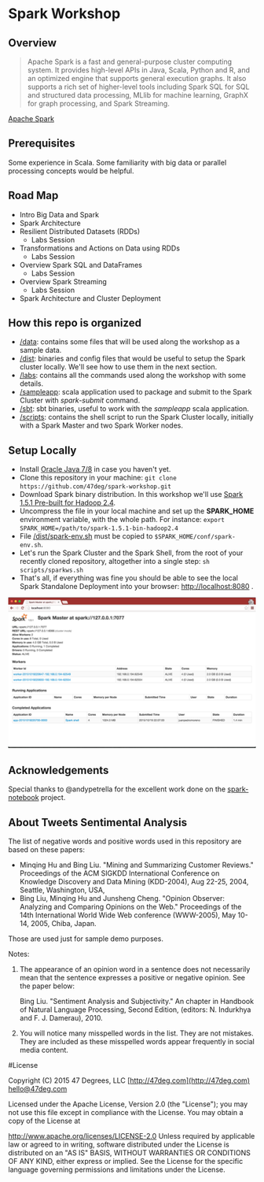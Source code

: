 # Spark Workshop

## Overview

>Apache Spark is a fast and general-purpose cluster computing system. It provides high-level APIs in Java, Scala, Python and R, and an optimized engine that supports general execution graphs. It also supports a rich set of higher-level tools including Spark SQL for SQL and structured data processing, MLlib for machine learning, GraphX for graph processing, and Spark Streaming.

[Apache Spark](http://spark.apache.org/)

## Prerequisites

Some experience in Scala. Some familiarity with big data or parallel processing concepts would be helpful.

## Road Map

* Intro Big Data and Spark
* Spark Architecture
* Resilient Distributed Datasets (RDDs)
	* Labs Session
* Transformations and Actions on Data using RDDs
	* Labs Session
* Overview Spark SQL and DataFrames
	* Labs Session
* Overview Spark Streaming
  * Labs Session
* Spark Architecture and Cluster Deployment

## How this repo is organized

* [/data](./data): contains some files that will be used along the workshop as a sample data.
* [/dist](./dist): binaries and config files that would be useful to setup the Spark cluster locally. We'll see how to use them in the next section.
* [/labs](./labs): contains all the commands used along the workshop with some details.
* [/sampleapp](./sampleapp): scala application used to package and submit to the Spark Cluster with _spark-submit_ command.
* [/sbt](./sbt): sbt binaries, useful to work with the *sampleapp* scala application.
* [/scripts](./scripts): contains the shell script to run the Spark Cluster locally, initially with a Spark Master and two Spark Worker nodes.

## Setup Locally

* Install [Oracle Java 7/8](https://www.oracle.com/java/index.html) in case you haven't yet.
* Clone this repository in your machine: `git clone https://github.com/47deg/spark-workshop.git`
* Download Spark binary distribution. In this workshop we'll use [Spark 1.5.1 Pre-built for Hadoop 2.4](http://d3kbcqa49mib13.cloudfront.net/spark-1.5.1-bin-hadoop2.4.tgz).
* Uncompress the file in your local machine and set up the **SPARK_HOME** environment variable, with the whole path. For instance:
    `export SPARK_HOME=/path/to/spark-1.5.1-bin-hadoop2.4`
* File [/dist/spark-env.sh](https://github.com/47deg/spark-workshop/raw/master/dist/spark-env.sh) must be copied to `$SPARK_HOME/conf/spark-env.sh`.
* Let's run the Spark Cluster and the Spark Shell, from the root of your recently cloned repository, altogether into a single step:
    `sh scripts/sparkws.sh`
* That's all, if everything was fine you should be able to see the local Spark Standalone Deployment into your browser: [http://localhost:8080](http://localhost:8080) .

![" "](./dist/standalone.png "Spark Standalone Deployment")

## Acknowledgements

Special thanks to @andypetrella for the excellent work done on the [spark-notebook](https://github.com/andypetrella/spark-notebook) project.

## About Tweets Sentimental Analysis

The list of negative words and positive words used in this repository are based on these papers:

- Minqing Hu and Bing Liu. "Mining and Summarizing Customer Reviews."
      Proceedings of the ACM SIGKDD International Conference on Knowledge
      Discovery and Data Mining (KDD-2004), Aug 22-25, 2004, Seattle,
      Washington, USA,
- Bing Liu, Minqing Hu and Junsheng Cheng. "Opinion Observer: Analyzing
      and Comparing Opinions on the Web." Proceedings of the 14th
      International World Wide Web conference (WWW-2005), May 10-14,
      2005, Chiba, Japan.

Those are used just for sample demo purposes.

Notes:

1. The appearance of an opinion word in a sentence does not necessarily
  mean that the sentence expresses a positive or negative opinion.
  See the paper below:

	Bing Liu. "Sentiment Analysis and Subjectivity." An chapter in
  	Handbook of Natural Language Processing, Second Edition,
 	(editors: N. Indurkhya and F. J. Damerau), 2010.
2. You will notice many misspelled words in the list. They are not
  mistakes. They are included as these misspelled words appear
  frequently in social media content.

#License

Copyright (C) 2015 47 Degrees, LLC [http://47deg.com](http://47deg.com) [hello@47deg.com](mailto:hello@47deg.com)

Licensed under the Apache License, Version 2.0 (the "License"); you may not use this file except in compliance with the License. You may obtain a copy of the License at

http://www.apache.org/licenses/LICENSE-2.0 Unless required by applicable law or agreed to in writing, software distributed under the License is distributed on an "AS IS" BASIS, WITHOUT WARRANTIES OR CONDITIONS OF ANY KIND, either express or implied. See the License for the specific language governing permissions and limitations under the License.
